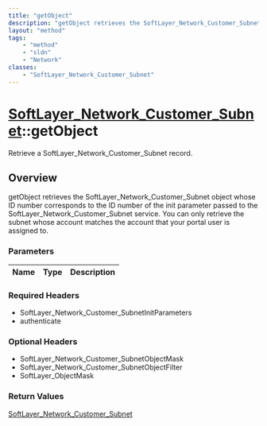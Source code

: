 ```yaml
---
title: "getObject"
description: "getObject retrieves the SoftLayer_Network_Customer_Subnet object whose ID number corresponds to the ID number of the ini... "
layout: "method"
tags:
    - "method"
    - "sldn"
    - "Network"
classes:
    - "SoftLayer_Network_Customer_Subnet"
---
```

# [SoftLayer_Network_Customer_Subnet](/reference/services/SoftLayer_Network_Customer_Subnet)::getObject

Retrieve a SoftLayer_Network_Customer_Subnet record.


## Overview 
getObject retrieves the SoftLayer_Network_Customer_Subnet object whose ID number corresponds to the ID number of the init parameter passed to the SoftLayer_Network_Customer_Subnet service. You can only retrieve the subnet whose account matches the account that your portal user is assigned to. 

### Parameters 
|Name | Type | Description |
| --- | --- | --- |


### Required Headers
* SoftLayer_Network_Customer_SubnetInitParameters
* authenticate

### Optional Headers
* SoftLayer_Network_Customer_SubnetObjectMask
* SoftLayer_Network_Customer_SubnetObjectFilter
* SoftLayer_ObjectMask

### Return Values
<a href='/reference/datatypes/SoftLayer_Network_Customer_Subnet'>SoftLayer_Network_Customer_Subnet </a>


